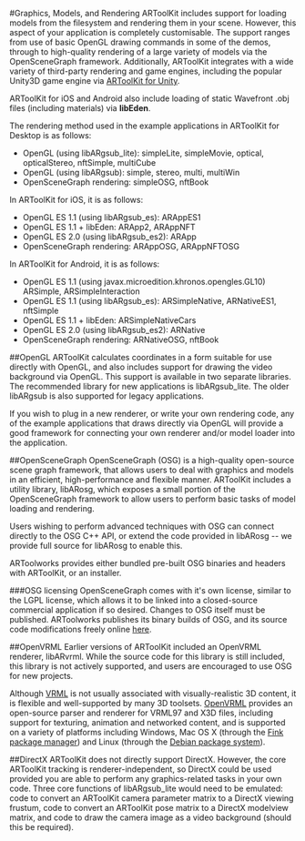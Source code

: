 #Graphics, Models, and Rendering
ARToolKit includes support for loading models from the filesystem and rendering them in your scene. However, this aspect of your application is completely customisable. The support ranges from use of basic OpenGL drawing commands in some of the demos, through to high-quality rendering of a large variety of models via the OpenSceneGraph framework. Additionally, ARToolKit integrates with a wide variety of third-party rendering and game engines, including the popular Unity3D game engine via [ARToolKit for Unity][artk_unity].

ARToolKit for iOS and Android also include loading of static Wavefront .obj files (including materials) via **libEden**.

The rendering method used in the example applications in ARToolKit for Desktop is as follows:

-   OpenGL (using libARgsub_lite): simpleLite, simpleMovie, optical, opticalStereo, nftSimple, multiCube
-   OpenGL (using libARgsub): simple, stereo, multi, multiWin
-   OpenSceneGraph rendering: simpleOSG, nftBook

In ARToolKit for iOS, it is as follows:

-   OpenGL ES 1.1 (using libARgsub_es): ARAppES1
-   OpenGL ES 1.1 + libEden: ARApp2, ARAppNFT
-   OpenGL ES 2.0 (using libARgsub_es2): ARApp
-   OpenSceneGraph rendering: ARAppOSG, ARAppNFTOSG

In ARToolKit for Android, it is as follows:

-   OpenGL ES 1.1 (using javax.microedition.khronos.opengles.GL10) ARSimple, ARSimpleInteraction
-   OpenGL ES 1.1 (using libARgsub_es): ARSimpleNative, ARNativeES1, nftSimple
-   OpenGL ES 1.1 + libEden: ARSimpleNativeCars
-   OpenGL ES 2.0 (using libARgsub_es2): ARNative
-   OpenSceneGraph rendering: ARNativeOSG, nftBook

##OpenGL
ARToolKit calculates coordinates in a form suitable for use directly with OpenGL, and also includes support for drawing the video background via OpenGL. This support is available in two separate libraries. The recommended library for new applications is libARgsub_lite. The older libARgsub is also supported for legacy applications.

If you wish to plug in a new renderer, or write your own rendering code, any of the example applications that draws directly via OpenGL will provide a good framework for connecting your own renderer and/or model loader into the application.

##OpenSceneGraph
OpenSceneGraph (OSG) is a high-quality open-source scene graph framework, that allows users to deal with graphics and models in an efficient, high-performance and flexible manner. ARToolKit includes a utility library, libARosg, which exposes a small portion of the OpenSceneGraph framework to allow users to perform basic tasks of model loading and rendering.

Users wishing to perform advanced techniques with OSG can connect directly to the OSG C++ API, or extend the code provided in libARosg -- we provide full source for libARosg to enable this.

ARToolworks provides either bundled pre-built OSG binaries and headers with ARToolKit, or an installer.

###OSG licensing
OpenSceneGraph comes with it's own license, similar to the LGPL license, which allows it to be linked into a closed-source commercial application if so desired. Changes to OSG itself must be published. ARToolworks publishes its binary builds of OSG, and its source code modifications freely online [here][2].

##OpenVRML
Earlier versions of ARToolKit included an OpenVRML renderer, libARvrml. While the source code for this library is still included, this library is not actively supported, and users are encouraged to use OSG for new projects.

Although [VRML][5] is not usually associated with visually-realistic 3D content, it is flexible and well-supported by many 3D toolsets. [OpenVRML][6] provides an open-source parser and renderer for VRML97 and X3D files, including support for texturing, animation and networked content, and is supported on a variety of platforms including Windows, Mac OS X (through the [Fink package manager][3]) and Linux (through the [Debian package system][4]).

##DirectX
ARToolKit does not directly support DirectX. However, the core ARToolKit tracking is renderer-independent, so DirectX could be used provided you are able to perform any graphics-related tasks in your own code. Three core functions of libARgsub_lite would need to be emulated: code to convert an ARToolKit camera parameter matrix to a DirectX viewing frustum, code to convert an ARToolKit pose matrix to a DirectX modelview matrix, and code to draw the camera image as a video background (should this be required).

[artk_unity]: 6_Unity:unity_about
[2]: http://www.artoolworks.com/dist/openscenegraph/
[3]: http://pdb.finkproject.org/pdb/search.php?summary=openvrml
[4]: http://packages.debian.org/src:openvrml
[5]: http://en.wikipedia.org/wiki/VRML
[6]: http://www.openvrml.org